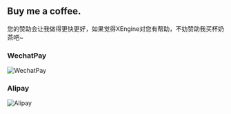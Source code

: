 ## Buy me a coffee.

您的赞助会让我做得更快更好，如果觉得XEngine对您有帮助，不妨赞助我买杯奶茶吧~

### WechatPay
![WechatPay](https://github.com/user-attachments/assets/e34593d4-81cc-416b-8dbf-a5066430a1d7)

### Alipay
![Alipay](https://github.com/user-attachments/assets/6ffa2693-04ee-4f67-b07b-ab633e919856)
